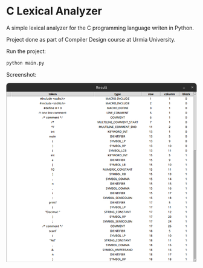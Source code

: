 # C Lexical Analyzer
A simple lexical analyzer for the C programming language writen in Python.

Project done as part of Compiler Design course at Urmia University.

Run the project:
```bash
python main.py
```

Screenshot:

<img src='https://raw.githubusercontent.com/rQBx91/C_Lexical_Analyzer/main/Screenshot.png'>